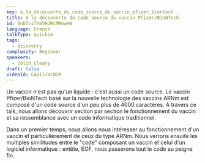 ```yaml
---
key: a_la_decouverte_du_code_source_du_vaccin_pfizer_biontech
title: A la découverte du code source du vaccin Pfizer/BioNTech
id: 0nD7viTYmVHJMcMMmweW
language: French
talkType: quickie
tags:
  - discovery
complexity: Beginner
speakers:
  - colin_cleary
draft: false
videoId: CAaIIZVCN2M
---
```


Un vaccin n'est pas qu'un liquide : c'est aussi un code source. Le vaccin Pfizer/BioNTech basé sur la nouvelle technologie des vaccins ARNm est composé d'un code source d'un peu plus de 4000 caractères. A travers ce talk, nous allons découvrir section par section le fonctionnement du vaccin et sa ressemblance avec un code informatique traditionnel.

Dans un premier temps, nous allons nous intéresser au fonctionnement d'un vaccin et particulièrement de ceux du type ARNm. Nous verrons ensuite les multiples similitudes entre le "code" composant un vaccin et celui d'un logiciel informatique : entête, EOF, nous passerons tout le code au peigne fin.
